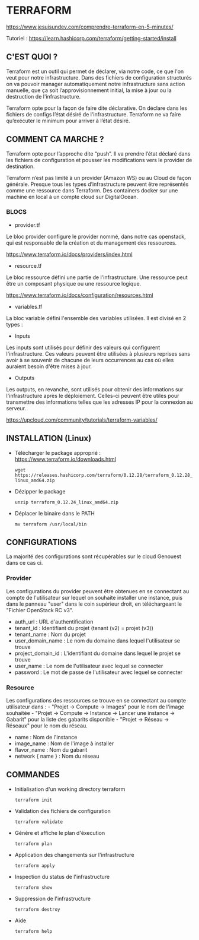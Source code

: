 # TERRAFORM

https://www.jesuisundev.com/comprendre-terraform-en-5-minutes/

Tutoriel :
https://learn.hashicorp.com/terraform/getting-started/install


## C'EST QUOI ?

Terraform est un outil qui permet de déclarer, via notre code, ce que l'on veut pour notre infrastructure. 
Dans des fichiers de configuration structurés on va pouvoir manager automatiquement notre infrastructure sans action manuelle, que ça soit l’approvisionnement initial, la mise à jour ou la destruction de l'infrastructure.

Terraform opte pour la façon de faire dite déclarative. On déclare dans les fichiers de configs l’état désiré de l'infrastructure. Terraform ne va faire qu’exécuter le minimum pour arriver à l’état désiré.


## COMMENT CA MARCHE ?

Terraform opte pour l’approche dite “push”. Il va prendre l’état déclaré dans les fichiers de configuration et pousser les modifications vers le provider de destination.

Terraform n’est pas limité à un provider (Amazon WS) ou au Cloud de façon générale. Presque tous les types d’infrastructure peuvent être représentés comme une ressource dans Terraform. Des containers docker sur une machine en local à un compte cloud sur DigitalOcean.


### BLOCS

- provider.tf

Le bloc provider configure le provider nommé, dans notre cas openstack, qui est responsable de la création et du management des ressources.

https://www.terraform.io/docs/providers/index.html

- resource.tf

Le bloc ressource défini une partie de l'infrastructure. Une ressource peut être un composant physique ou une ressource logique.

https://www.terraform.io/docs/configuration/resources.html

- variables.tf

La bloc variable défini l'ensemble des variables utilisées. Il est divisé en 2 types :
- Inputs

Les inputs sont utilisés pour définir des valeurs qui configurent l'infrastructure. Ces valeurs peuvent être utilisées à plusieurs reprises sans avoir à se souvenir de chacune de leurs occurrences au cas où elles auraient besoin d'être mises à jour.

- Outputs

Les outputs, en revanche, sont utilisés pour obtenir des informations sur l'infrastructure après le déploiement. Celles-ci peuvent être utiles pour transmettre des informations telles que les adresses IP pour la connexion au serveur.

https://upcloud.com/community/tutorials/terraform-variables/


## INSTALLATION (Linux)

- Télécharger le package approprié : https://www.terraform.io/downloads.html

	`wget https://releases.hashicorp.com/terraform/0.12.28/terraform_0.12.28_linux_amd64.zip`

- Dézipper le package

	`unzip terraform_0.12.24_linux_amd64.zip`

- Déplacer le binaire dans le PATH

	`mv terraform /usr/local/bin`


## CONFIGURATIONS

La majorité des configurations sont récupérables sur le cloud Genouest dans ce cas ci. 

### Provider

Les configurations du provider peuvent être obtenues en se connectant au compte de l'utilisateur sur lequel on souhaite installer une instance, puis dans le panneau "user" dans le coin supérieur droit, en téléchargeant le "Fichier OpenStack RC v3".

- auth_url : URL d'authentification
- tenant_id : Identifiant du projet (tenant (v2) = projet (v3))
- tenant_name : Nom du projet
- user_domain_name : Le nom du domaine dans lequel l'utilisateur se trouve
- project_domain_id : L'identifiant du domaine dans lequel le projet se trouve
- user_name : Le nom de l'utilisateur avec lequel se connecter
- password : Le mot de passe de l'utilisateur avec lequel se connecter


### Resource

Les configurations des ressources se trouve en se connectant au compte utilisateur dans : 
	- "Projet -> Compute -> Images" pour le nom de l'image souhaitée
	- "Projet -> Compute -> Instance -> Lancer une instance -> Gabarit" pour la liste des gabarits disponible
	- "Projet -> Réseau -> Réseaux" pour le nom du réseau.

- name : Nom de l'instance
- image_name : Nom de l'image à installer
- flavor_name : Nom du gabarit 
- network { name } : Nom du réseau


## COMMANDES

- Initialisation d'un working directory terraform

	`terraform init`
	
- Validation des fichiers de configuration

	`terraform validate`

- Génère et affiche le plan d'éxecution

	`terraform plan`
	
- Application des changements sur l'infrastructure

	`terraform apply`
	
- Inspection du status de l'infrastructure

	`terraform show`
	
- Suppression de l'infrastructure

	`terraform destroy`

- Aide

	`terraform help`

